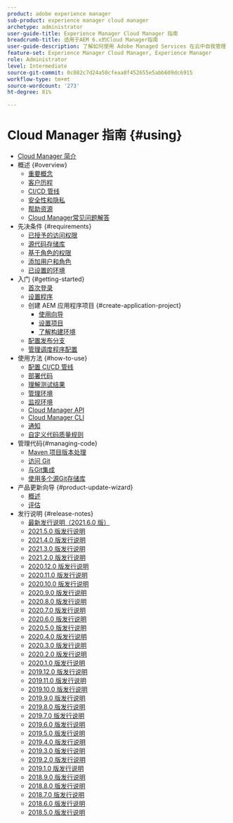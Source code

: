 ```yaml
---
product: adobe experience manager
sub-product: experience manager cloud manager
archetype: administrator
user-guide-title: Experience Manager Cloud Manager 指南
breadcrumb-title: 适用于AEM 6.x的Cloud Manager指南
user-guide-description: 了解如何使用 Adobe Managed Services 在云中自我管理 Experience Manager。
feature-set: Experience Manager Cloud Manager, Experience Manager
role: Administrator
level: Intermediate
source-git-commit: 0c082c7d24a50cfeaa8f452655e5abb609dc6915
workflow-type: tm+mt
source-wordcount: '273'
ht-degree: 81%

---
```



# Cloud Manager 指南 {#using}

+ [Cloud Manager 简介](introduction-to-cloud-manager.md)
+ 概述 {#overview}
   + [重要概念](key-concepts.md)
   + [客户历程](customer-journey.md)
   + [CI/CD 管线](ci-cd-pipeline.md)
   + [安全性和隐私](security-and-privacy.md)
   + [帮助资源](help-resources.md)
   + [Cloud Manager常见问题解答](cloud-manager-faqs.md)
+ 先决条件 {#requirements}
   + [已授予的访问权限](access-rights-granted.md)
   + [源代码存储库](source-code-repository.md)
   + [基于角色的权限](role-based-permissions.md)
   + [添加用户和角色](setting-up-users-and-roles.md)
   + [已设置的环境](environments-provisioned.md)
+ 入门 {#getting-started}
   + [首次登录](first-time-login.md)
   + [设置程序](setting-up-program.md)
   + 创建 AEM 应用程序项目 {#create-application-project}
      + [使用向导](using-the-wizard.md)
      + [设置项目](setting-up-project.md)
      + [了解构建环境](build-environment-details.md)
   + [配置发布分支](configure-your-release-branches.md)
   + [管理调度程序配置](dispatcher-configurations.md)
+ 使用方法 {#how-to-use}
   + [配置 CI/CD 管线](configuring-pipeline.md)
   + [部署代码](deploying-code.md)
   + [理解测试结果](understand-your-test-results.md)
   + [管理环境](manage-your-environment.md)
   + [监视环境](monitor-your-environments.md)
   + [Cloud Manager API](https://www.adobe.io/apis/experiencecloud/cloud-manager/docs.html)
   + [Cloud Manager CLI](https://github.com/adobe/aio-cli-plugin-cloudmanager/blob/main/README.md)
   + [通知](notifications.md)
   + [自定义代码质量规则](custom-code-quality-rules.md)
+ 管理代码{#managing-code}
   + [Maven 项目版本处理](activating-maven-project.md)
   + [访问 Git](accessing-git.md)
   + [与Git集成](setup-cloud-manager-git-integration.md)
   + [使用多个源Git存储库](/help/using/working-with-multiple-source-git-repos.md)
+ 产品更新向导 {#product-update-wizard}
   + [概述](overview-productupdate-wizard.md)
   + [评估](evaluation.md)
+ 发行说明 {#release-notes}
   + [最新发行说明（2021.6.0 版）](release-notes-current.md)
   + [2021.5.0 版发行说明](release-notes-2021-5-0.md)
   + [2021.4.0 版发行说明](release-notes-2021-4-0.md)
   + [2021.3.0 版发行说明](release-notes-2021-3-0.md)
   + [2021.2.0 版发行说明](release-notes-2021-2-0.md)
   + [2020.12.0 版发行说明](release-notes-2020-12-0.md)
   + [2020.11.0 版发行说明](release-notes-2020-11-0.md)
   + [2020.10.0 版发行说明](release-notes-2020-10-0.md)
   + [2020.9.0 版发行说明](release-notes-2020-9-0.md)
   + [2020.8.0 版发行说明](release-notes-2020-8-0.md)
   + [2020.7.0 版发行说明](release-notes-2020-7-0.md)
   + [2020.6.0 版发行说明](release-notes-2020-6-0.md)
   + [2020.5.0 版发行说明](release-notes-2020-5-0.md)
   + [2020.4.0 版发行说明](release-notes-2020-4-0.md)
   + [2020.3.0 版发行说明](release-notes-2020-3-0.md)
   + [2020.2.0 版发行说明](release-notes-2020-2-0.md)
   + [2020.1.0 版发行说明](release-notes-2020-1-0.md)
   + [2019.12.0 版发行说明](release-notes-2019-12-0.md)
   + [2019.11.0 版发行说明](release-notes-2019-11-0.md)
   + [2019.10.0 版发行说明](release-notes-2019-10-0.md)
   + [2019.9.0 版发行说明](release-notes-2019-9-0.md)
   + [2019.8.0 版发行说明](release-notes-2019-8-0.md)
   + [2019.7.0 版发行说明](release-notes-2019-7-0.md)
   + [2019.6.0 版发行说明](release-notes-2019-6-0.md)
   + [2019.5.0 版发行说明](release-notes-2019-5-0.md)
   + [2019.4.0 版发行说明](release-notes-2019-4-0.md)
   + [2019.3.0 版发行说明](release-notes-2019-3-0.md)
   + [2019.2.0 版发行说明](release-notes-2019-2-0.md)
   + [2019.1.0 版发行说明](release-notes-2019-1-0.md)
   + [2018.9.0 版发行说明](release-notes-2018-9-0.md)
   + [2018.8.0 版发行说明](release-notes-2018-8-0.md)
   + [2018.7.0 版发行说明](release-notes-2018-7-0.md)
   + [2018.6.0 版发行说明](release-notes-2018-6-0.md)
   + [2018.5.0 版发行说明](release-notes-2018-5-0.md)
